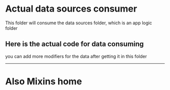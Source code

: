 # Actual data sources consumer
This folder will consume the data sources folder, which is an app logic folder

## Here is the actual code for data consuming
you can add more modifiers for the data after getting it in this folder

<hr>

# Also Mixins home